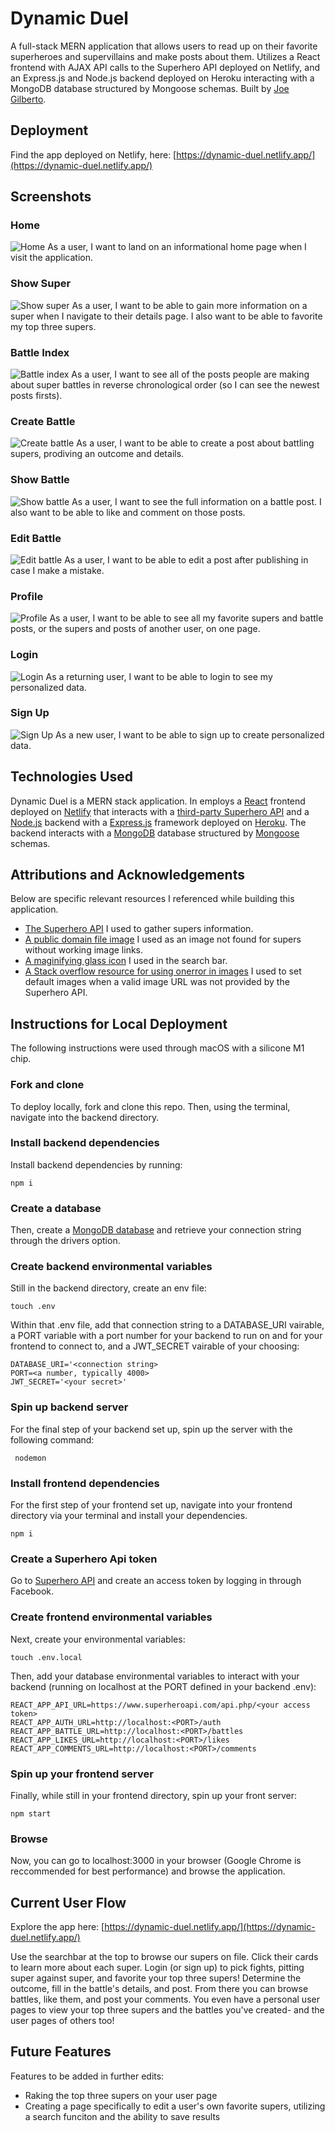 # Dynamic Duel
A full-stack MERN application that allows users to read up on their favorite superheroes and supervillains and make posts about them.  Utilizes a React frontend with AJAX API calls to the Superhero API deployed on Netlify, and an Express.js and Node.js backend deployed on Heroku interacting with a MongoDB database structured by Mongoose schemas.  Built by [Joe Gilberto](https://joekgilberto.com/).

## Deployment
Find the app deployed on Netlify, here: [https://dynamic-duel.netlify.app/](https://dynamic-duel.netlify.app/)

## Screenshots
### Home
![Home](lib/assets/README/home.png)
As a user, I want to land on an informational home page when I visit the application.

### Show Super
![Show super](lib/assets/README/show-super.png)
As a user, I want to be able to gain more information on a super when I navigate to their details page.  I also want to be able to favorite my top three supers.

### Battle Index
![Battle index](lib/assets/README/battle-index.png)
As a user, I want to see all of the posts people are making about super battles in reverse chronological order (so I can see the newest posts firsts).

### Create Battle
![Create battle](lib/assets/README/create-battle.png)
As a user, I want to be able to create a post about battling supers, prodiving an outcome and details.

### Show Battle
![Show battle](lib/assets/README/show-battle.png)
As a user, I want to see the full information on a battle post.  I also want to be able to like and comment on those posts.

### Edit Battle
![Edit battle](lib/assets/README/edit-battle.png)
As a user, I want to be able to edit a post after publishing in case I make a mistake.

### Profile
![Profile](lib/assets/README/profile.png)
As a user, I want to be able to see all my favorite supers and battle posts, or the supers and posts of another user, on one page.

### Login
![Login](lib/assets/README/login.png)
As a returning user, I want to be able to login to see my personalized data.

### Sign Up
![Sign Up](lib/assets/README/sign-up.png)
As a new user, I want to be able to sign up to create personalized data.

## Technologies Used

Dynamic Duel is a MERN stack application.  In employs a [React](https://react.dev/) frontend deployed on [Netlify](https://www.netlify.com/) that interacts with a [third-party Superhero API](https://superheroapi.com/) and a [Node.js](https://nodejs.org/en) backend with a [Express.js](https://expressjs.com/) framework deployed on [Heroku](https://www.heroku.com/).  The backend interacts with a [MongoDB](https://www.mongodb.com/) database structured by [Mongoose](https://mongoosejs.com/) schemas.

## Attributions and Acknowledgements
Below are specific relevant resources I referenced while building this application.

- [The Superhero API](https://supersuperapi.com/) I used to gather supers information.
- [A public domain file image](https://commons.wikimedia.org/wiki/File:File-fav-dynamic-color.png) I used as an image not found for supers without working image links.
- [A maginifying glass icon](https://commons.wikimedia.org/wiki/File:Search-icon.png) I used in the search bar.
- [A Stack overflow resource for using onerror in images](https://stackoverflow.com/questions/34097560/react-js-replace-img-src-onerror) I used to set default images when a valid image URL was not provided by the Superhero API.


## Instructions for Local Deployment
The following instructions were used through macOS with a silicone M1 chip.

### Fork and clone
To deploy locally, fork and clone this repo.  Then, using the terminal, navigate into the backend directory.

### Install backend dependencies
Install backend dependencies by running:
```
npm i
```

### Create a database
Then, create a [MongoDB database](https://www.mongodb.com/) and retrieve your connection string through the drivers option.

### Create backend environmental variables
Still in the backend directory, create an env file:
```
touch .env
```
Within that .env file, add that connection string to a DATABASE_URI vairable, a PORT variable with a port number for your backend to run on and for your frontend to connect to, and a JWT_SECRET vairable of your choosing:
```
DATABASE_URI='<connection string>
PORT=<a number, typically 4000>
JWT_SECRET='<your secret>'
```

### Spin up backend server
For the final step of your backend set up, spin up the server with the following command:
```
 nodemon
```

### Install frontend dependencies
For the first step of your frontend set up, navigate into your frontend directory via your terminal and install your dependencies.
```
npm i
```

### Create a Superhero Api token
Go to [Superhero API](https://www.superheroapi.com/) and create an access token by logging in through Facebook.

### Create frontend environmental variables
Next, create your environmental variables:
```
touch .env.local
```
Then, add your database environmental variables to interact with your backend (running on localhost at the PORT defined in your backend .env):
```
REACT_APP_API_URL=https://www.superheroapi.com/api.php/<your access token>
REACT_APP_AUTH_URL=http://localhost:<PORT>/auth
REACT_APP_BATTLE_URL=http://localhost:<PORT>/battles
REACT_APP_LIKES_URL=http://localhost:<PORT>/likes
REACT_APP_COMMENTS_URL=http://localhost:<PORT>/comments
```

### Spin up your frontend server
Finally, while still in your frontend directory, spin up your front server:
```
npm start
```

### Browse
Now, you can go to localhost:3000 in your browser (Google Chrome is reccommended for best performance) and browse the application.


## Current User Flow
Explore the app here: [https://dynamic-duel.netlify.app/](https://dynamic-duel.netlify.app/)

Use the searchbar at the top to browse our supers on file.  Click their cards to learn more about each super.  Login (or sign up) to pick fights, pitting super against super, and favorite your top three supers!  Determine the outcome, fill in the battle's details, and post.  From there you can browse battles, like them, and post your comments.  You even have a personal user pages to view your top three supers and the battles you've created- and the user pages of others too!

## Future Features
Features to be added in further edits:
- Raking the top three supers on your user page
- Creating a page specifically to edit a user's own favorite supers, utilizing a search funciton and the ability to save results